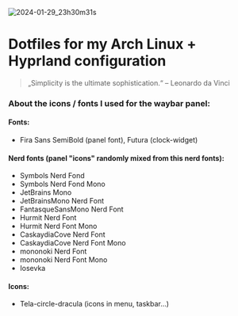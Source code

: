 ![2024-01-29_23h30m31s](https://github.com/avnibilgin/dotfiles/assets/46962320/66fc3674-341a-47a3-a9d1-a40d0490e956)

# Dotfiles for my Arch Linux + Hyprland configuration

> „Simplicity is the ultimate sophistication.“ – Leonardo da Vinci


### About the icons / fonts I used for the waybar panel:

#### Fonts:
- Fira Sans SemiBold (panel font), Futura (clock-widget)

#### Nerd fonts (panel "icons" randomly mixed from this  nerd fonts):

- Symbols Nerd Fond
- Symbols Nerd Fond Mono
- JetBrains Mono
- JetBrainsMono Nerd Font
- FantasqueSansMono Nerd Font
- Hurmit Nerd Font
- Hurmit Nerd Font Mono
- CaskaydiaCove Nerd Font
- CaskaydiaCove Nerd Font Mono
- mononoki Nerd Font
- mononoki Nerd Font Mono
- Iosevka

#### Icons:
- Tela-circle-dracula (icons in menu, taskbar...)
